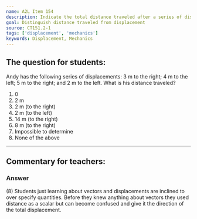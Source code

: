 ```yaml
---
name: A2L Item 154
description: Indicate the total distance traveled after a series of displacements.
goal: Distinguish distance traveled from displacement
source: CT151.2-1
tags: ['displacement', 'mechanics']
keywords: Displacement, Mechanics
---
```


## The question for students:

Andy has the following series of displacements: 3 m to the right; 4 m to
the left; 5 m to the right; and 2 m to the left.  What is his distance
traveled?

1. 0
2. 2 m
3. 2 m (to the right)
4. 2 m (to the left)
5. 14 m (to the right)
6. 8 m (to the right)
7. Impossible to determine
8. None of the above


<hr/>

## Commentary for teachers:

### Answer 

(8) Students just learning about vectors and displacements are
inclined to over specify quantities. Before they knew anything about
vectors they used distance as a scalar but can become confused and give
it the direction of the total displacement.

